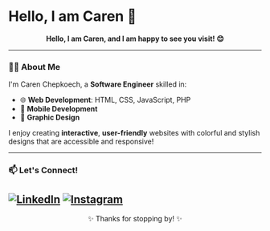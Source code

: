 # Hello, I am Caren 👋

<p align="center">
  <strong>Hello, I am Caren, and I am happy to see you visit! 😊</strong>
</p>

---

### 👩‍💻 About Me
I'm Caren Chepkoech, a **Software Engineer** skilled in:
- 🌐 **Web Development**: HTML, CSS, JavaScript, PHP
- 📱 **Mobile Development**
- 🎨 **Graphic Design**

I enjoy creating **interactive**, **user-friendly** websites with colorful and stylish designs that are accessible and responsive!

---


### 📫 Let's Connect!
[![LinkedIn](https://img.shields.io/badge/-LinkedIn-blue?style=flat-square&logo=LinkedIn&logoColor=white&link=https://www.linkedin.com/in/your-profile)](https://www.linkedin.com/in/caren-chepkoech-474924266)
[![Instagram](https://img.shields.io/badge/-Instagram-purple?style=flat-square&logo=Instagram&logoColor=white&link=https://instagram.com/your-profile)](https://instagram.com/kigen_chepkoech/profilecard/?igsh=cXdpOGVlbnZ2bW1m)
---

<p align="center">✨ Thanks for stopping by! ✨</p>
